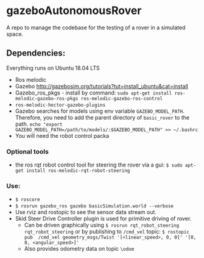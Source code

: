 # gazeboAutonomousRover
A repo to manage the codebase for the testing of a rover in a simulated space. 
## Dependencies: 

Everything runs on Ubuntu 18.04 LTS

* Ros melodic 
* Gazebo http://gazebosim.org/tutorials?tut=install_ubuntu&cat=install
* Gazebo_ros_pkgs - install by command:
  `sudo apt-get install ros-melodic-gazebo-ros-pkgs ros-melodic-gazebo-ros-control`
* `ros-melodic-hector-gazebo-plugins`
* Gazebo searches for models using env variable `GAZEBO_MODEL_PATH`. Therefore, you need to add the parent directory of `basic_rover` to the path.
`echo "export GAZEBO_MODEL_PATH=/path/to/models/:$GAZEBO_MODEL_PATH" >> ~/.bashrc`
* You will need the robot control packa
### Optional tools
* the ros rqt robot control tool for steering the rover via a gui: `$ sudo apt-get install ros-melodic-rqt-robot-steering`

### Use:
* `$ roscore`
* `$ rosrun gazebo_ros gazebo basicSimulation.world --verbose`
* Use rviz and rostopic to see the sensor data stream out.
* Skid Steer Drive Controller plugin is used for primitive driving of rover. 
  * Can be driven graphically using `$ rosrun rqt_robot_steering rqt_robot_steering` or by publishing to `/cmd_vel` topic: `$ rostopic pub  /cmd_vel geometry_msgs/Twist '[<linear_speed>, 0, 0]' '[0, 0, <angular_speed>]'`
  * Also provides odometry data on topic `\odom`
